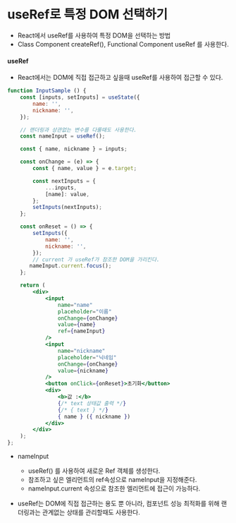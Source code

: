 # useRef로 특정 DOM 선택하기
- React에서 useRef를 사용하여 특정 DOM을 선택하는 방법
- Class Component createRef(), Functional Component useRef 를 사용한다.


#### useRef
- React에서는 DOM에 직접 접근하고 싶을때 useRef를 사용하여 접근할 수 있다.
```jsx
function InputSample () {
    const [inputs, setInputs] = useState({
        name: '',
        nickname: '',
    });

    // 랜더링과 상관없는 변수를 다룰때도 사용한다.
    const nameInput = useRef();

    const { name, nickname } = inputs;

    const onChange = (e) => {
        const { name, value } = e.target; 

        const nextInputs = {
            ...inputs,
            [name]: value,
        };
        setInputs(nextInputs);
    };

    const onReset = () => {
        setInputs({
            name: '',
            nickname: '',
        });
        // current 가 useRef가 참조한 DOM을 가리킨다.
       nameInput.current.focus();
    };

    return (
        <div>
            <input 
                name="name" 
                placeholder="이름" 
                onChange={onChange} 
                value={name} 
                ref={nameInput}
            />
            <input 
                name="nickname" 
                placeholder="닉네임" 
                onChange={onChange} 
                value={nickname} 
            />
            <button onClick={onReset}>초기화</button>
            <div>
                <b>값 :</b>
                {/* text 상태값 출력 */}
                {/* { text } */}
                { name } ({ nickname })
            </div>
        </div>
    );
};
```

- nameInput
    - useRef() 를 사용하여 새로운 Ref 객체를 생성한다.
    - 참조하고 싶은 엘리먼트의 ref속성으로 nameInput을 지정해준다.
    - nameInput.current 속성으로 참조한 엘리먼트에 접근이 가능하다.

- useRef는 DOM에 직접 접근하는 용도 뿐 아니라, 컴포넌트 성능 최적화를 위해 랜더링과는 관계없는 상태를 관리할때도 사용한다.
